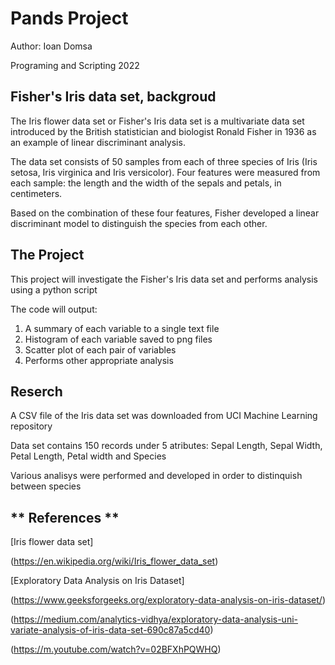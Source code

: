 # Pands Project
Author: Ioan Domsa

Programing and Scripting 2022

## Fisher's Iris data set, backgroud

The Iris flower data set or Fisher's Iris data set is a multivariate data set introduced by the British statistician and biologist Ronald Fisher in 1936 as an example of linear discriminant analysis. 

The data set consists of 50 samples from each of three species of Iris (Iris setosa, Iris virginica and Iris versicolor). Four features were measured from each sample: the length and the width of the sepals and petals, in centimeters. 

Based on the combination of these four features, Fisher developed a linear discriminant model to distinguish the species from each other.


## The Project
This project will investigate the Fisher's Iris data set and performs analysis using a python script

The code will output:
1. A summary of each variable to a single text file 
2. Histogram of each variable saved to png files
3. Scatter plot of each pair of variables
4. Performs other appropriate analysis

## Reserch
A CSV file of the Iris data set was downloaded from UCI Machine Learning repository

Data set contains 150 records under 5 atributes: Sepal Length, Sepal Width, Petal Length, Petal width and Species

Various analisys were performed and developed in order to distinquish between species


## ** References **

[Iris flower data set]

(https://en.wikipedia.org/wiki/Iris_flower_data_set)

[Exploratory Data Analysis on Iris Dataset]

(https://www.geeksforgeeks.org/exploratory-data-analysis-on-iris-dataset/)

(https://medium.com/analytics-vidhya/exploratory-data-analysis-uni-variate-analysis-of-iris-data-set-690c87a5cd40)

(https://m.youtube.com/watch?v=02BFXhPQWHQ)
